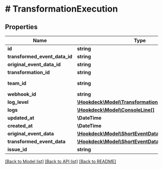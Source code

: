 # # TransformationExecution

## Properties

Name | Type | Description | Notes
------------ | ------------- | ------------- | -------------
**id** | **string** |  |
**transformed_event_data_id** | **string** |  |
**original_event_data_id** | **string** |  |
**transformation_id** | **string** |  |
**team_id** | **string** | ID of the project |
**webhook_id** | **string** |  |
**log_level** | [**\Hookdeck\Model\TransformationExecutionLogLevel**](TransformationExecutionLogLevel.md) |  |
**logs** | [**\Hookdeck\Model\ConsoleLine[]**](ConsoleLine.md) |  |
**updated_at** | **\DateTime** |  |
**created_at** | **\DateTime** |  |
**original_event_data** | [**\Hookdeck\Model\ShortEventData**](ShortEventData.md) |  | [optional]
**transformed_event_data** | [**\Hookdeck\Model\ShortEventData**](ShortEventData.md) |  | [optional]
**issue_id** | **string** |  | [optional]

[[Back to Model list]](../../README.md#models) [[Back to API list]](../../README.md#endpoints) [[Back to README]](../../README.md)
